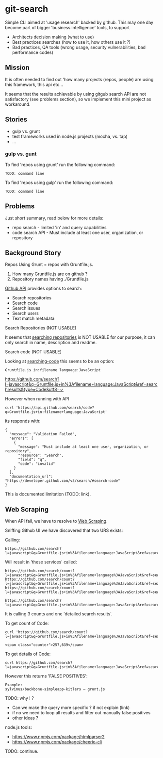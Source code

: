# git-search

Simple CLI aimed at 'usage research' backed by github.
This may one day become part of bigger 'business intelligence' tools, to support

- Architects decision making (what to use)
- Best practices searches (how to use it, how others use it ?)
- Bad practices, QA tools (wrong usage, security vulnerabilities, bad performance codes)

## Mission

It is often needed to find out 'how many projects (repos, people) are using this framework, this api etc...

It seems that the results achievable by using gitgub search API are not satisfactory (see problems section),
so we implement this mini project as workaround.

## Stories

- gulp vs. grunt
- test frameworks used in node.js projects (mocha, vs. tap)
- ...


### gulp vs. gunt

To find 'repos using grunt' run the following command:	
	
	TODO: command line

To find 'repos using gulp' run the following command:

	TODO: command line

## Problems

Just short summary, read below for more details:

- repo search - limited 'in' and query capabilities
- code search API - Must include at least one user, organization, or repository

## Background Story

Repos Using Grunt = repos with Gruntfile.js. 
1) How many Gruntfile.js are on github ? 
2) Repository names having ./Gruntfile.js 

[Github API][Github-API] provides options to search:

- Search repositories
- Search code
- Search issues
- Search users
- Text match metadata

Search Repositories (NOT USABLE)

It seems that [searching repositories][searching-repositories] is NOT USABLE for our purpose, 
it can only search in name, description and readme. 

Search code (NOT USABLE)

Looking at [searching-code][searching-code] this seems to be an option:

```Gruntfile.js in:filename language:JavaScript```

<https://github.com/search?l=javascript&q=Gruntfile.js+in%3Afilename+language:JavaScript&ref=searchresults&type=Code&utf8=✓>

However when running with API 

	curl 'https://api.github.com/search/code?q=Gruntfile.js+in:filename+language:JavaScript'
	
its responds with:

	{
	  "message": "Validation Failed",
	  "errors": [
	    {
	      "message": "Must include at least one user, organization, or repository",
	      "resource": "Search",
	      "field": "q",
	      "code": "invalid"
	    }
	  ],
	  "documentation_url": "https://developer.github.com/v3/search/#search-code"
	}

This is documented limitation (TODO: link).

## Web Scraping
When API fail, we have to resolve to [Web Scraping][Web-Scraping].

Sniffing Github UI we have discovered that two URS exists:

Calling:
	
	https://github.com/search?l=javascript&q=Gruntfile.js+in%3Afilename+language:JavaScript&ref=searchresults&type=Code&utf8=✓

Will result in 'these services' called:
	
	https://github.com/search/count?l=javascript&q=Gruntfile.js+in%3Afilename+language%3AJavaScript&ref=searchresults&type=Issues&utf8=%E2%9C%93
	https://github.com/search/count?l=javascript&q=Gruntfile.js+in%3Afilename+language%3AJavaScript&ref=searchresults&type=Repositories&utf8=%E2%9C%93
	https://github.com/search/count?l=javascript&q=Gruntfile.js+in%3Afilename+language%3AJavaScript&ref=searchresults&type=Users&utf8=%E2%9C%93
	
	https://github.com/search?l=javascript&q=Gruntfile.js+in%3Afilename+language:JavaScript&ref=searchresults&type=Code&utf8=%E2%9C%93

It is calling 3 counts and one 'detailed search results'.

To get count of Code:

	
	curl 'https://github.com/search/count?l=javascript&q=Gruntfile.js+in%3Afilename+language%3AJavaScript&ref=searchresults&type=Code&utf8=%E2%9C%93'
	
	<span class="counter">257,639</span>

To get details of Code:

	curl https://github.com/search?l=javascript&q=Gruntfile.js+in%3Afilename+language:JavaScript&ref=searchresults&type=Code&utf8=%E2%9C%93

However this returns 'FALSE POSITIVES':

	Example:
	sylvinus/backbone-simpleapp-kitlers – grunt.js 
	
TODO: why ! ? 	

- Can we make the query more specific ? if not explain (link)
- if no we need to loop all results and filter out manually false positives
- other ideas ?	


node.js tools:

- <https://www.npmjs.com/package/htmlparser2>
- <https://www.npmjs.com/package/cheerio-cli>

TODO: continue.



<!-- reference style links -->

[Github-API]: https://developer.github.com/v3/search/ 
[searching-repositories]: https://help.github.com/articles/searching-repositories/
[searching-code]: https://help.github.com/articles/searching-code/
[Web-Scraping]: https://en.wikipedia.org/wiki/